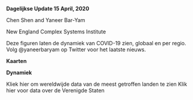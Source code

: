 **Dagelijkse Update 15 April, 2020**

Chen Shen and Yaneer Bar-Yam

New England Complex Systems Institute

Deze figuren laten de dynamiek van COVID-19 zien, globaal en per regio. Volg @yaneerbaryam op Twitter voor het laatste nieuws.

**Kaarten**

**Dynamiek**

Kliek hier om wereldwijde data van de meest getroffen landen te zien
Klik hier voor data over de Verenigde Staten

